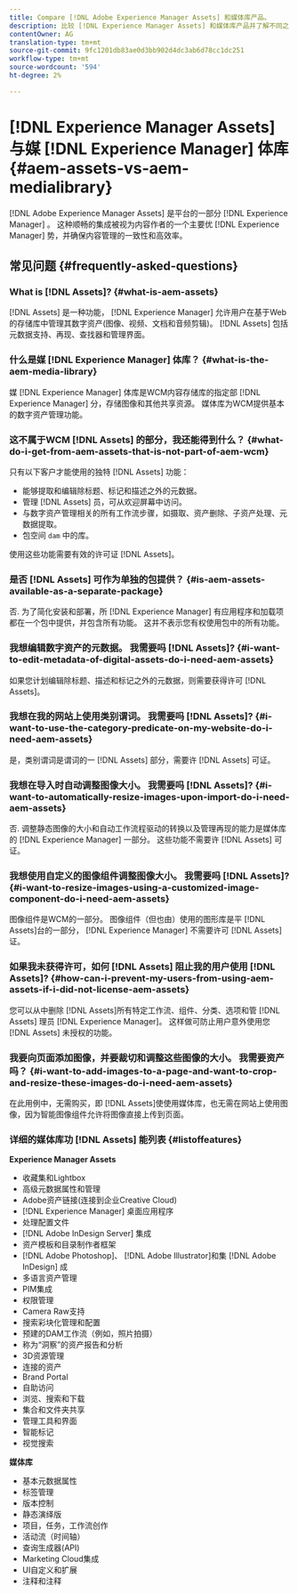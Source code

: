 ```yaml
---
title: Compare [!DNL Adobe Experience Manager Assets] 和媒体库产品。
description: 比较 [!DNL Experience Manager Assets] 和媒体库产品并了解不同之处。
contentOwner: AG
translation-type: tm+mt
source-git-commit: 9fc1201db83ae0d3bb902d4dc3ab6d78cc1dc251
workflow-type: tm+mt
source-wordcount: '594'
ht-degree: 2%

---
```



# [!DNL Experience Manager Assets] 与媒 [!DNL Experience Manager] 体库 {#aem-assets-vs-aem-medialibrary}

[!DNL Adobe Experience Manager Assets] 是平台的一部分 [!DNL Experience Manager] 。 这种顺畅的集成被视为内容作者的一个主要优 [!DNL Experience Manager] 势，并确保内容管理的一致性和高效率。

## 常见问题 {#frequently-asked-questions}

### What is [!DNL Assets]? {#what-is-aem-assets}

[!DNL Assets] 是一种功能， [!DNL Experience Manager] 允许用户在基于Web的存储库中管理其数字资产(图像、视频、文档和音频剪辑)。 [!DNL Assets] 包括元数据支持、再现、查找器和管理界面。

### 什么是媒 [!DNL Experience Manager] 体库？ {#what-is-the-aem-media-library}

媒 [!DNL Experience Manager] 体库是WCM内容存储库的指定部 [!DNL Experience Manager] 分，存储图像和其他共享资源。 媒体库为WCM提供基本的数字资产管理功能。

### 这不属于WCM [!DNL Assets] 的部分，我还能得到什么？ {#what-do-i-get-from-aem-assets-that-is-not-part-of-aem-wcm}

只有以下客户才能使用的独特 [!DNL Assets] 功能：

* 能够提取和编辑除标题、标记和描述之外的元数据。
* 管理 [!DNL Assets] 员，可从欢迎屏幕中访问。
* 与数字资产管理相关的所有工作流步骤，如摄取、资产删除、子资产处理、元数据提取。
* 包空间 `dam` 中的库。

使用这些功能需要有效的许可证 [!DNL Assets]。

### 是否 [!DNL Assets] 可作为单独的包提供？ {#is-aem-assets-available-as-a-separate-package}

否. 为了简化安装和部署，所 [!DNL Experience Manager] 有应用程序和加载项都在一个包中提供，并包含所有功能。 这并不表示您有权使用包中的所有功能。

### 我想编辑数字资产的元数据。 我需要吗 [!DNL Assets]? {#i-want-to-edit-metadata-of-digital-assets-do-i-need-aem-assets}

如果您计划编辑除标题、描述和标记之外的元数据，则需要获得许可 [!DNL Assets]。

### 我想在我的网站上使用类别谓词。 我需要吗 [!DNL Assets]? {#i-want-to-use-the-category-predicate-on-my-website-do-i-need-aem-assets}

是，类别谓词是谓词的一 [!DNL Assets] 部分，需要许 [!DNL Assets] 可证。

### 我想在导入时自动调整图像大小。 我需要吗 [!DNL Assets]? {#i-want-to-automatically-resize-images-upon-import-do-i-need-aem-assets}

否. 调整静态图像的大小和自动工作流程驱动的转换以及管理再现的能力是媒体库的 [!DNL Experience Manager] 一部分。 这些功能不需要许 [!DNL Assets] 可证。

### 我想使用自定义的图像组件调整图像大小。 我需要吗 [!DNL Assets]? {#i-want-to-resize-images-using-a-customized-image-component-do-i-need-aem-assets}

图像组件是WCM的一部分。 图像组件（但也由）使用的图形库是平 [!DNL Assets]台的一部分， [!DNL Experience Manager] 不需要许可 [!DNL Assets] 证。

### 如果我未获得许可，如何 [!DNL Assets] 阻止我的用户使用 [!DNL Assets]? {#how-can-i-prevent-my-users-from-using-aem-assets-if-i-did-not-license-aem-assets}

您可以从中删除 [!DNL Assets]所有特定工作流、组件、分类、选项和管 [!DNL Assets] 理员 [!DNL Experience Manager]。 这样做可防止用户意外使用您 [!DNL Assets] 未授权的功能。

### 我要向页面添加图像，并要裁切和调整这些图像的大小。 我需要资产吗？ {#i-want-to-add-images-to-a-page-and-want-to-crop-and-resize-these-images-do-i-need-aem-assets}

在此用例中，无需购买，即 [!DNL Assets]使使用媒体库，也无需在网站上使用图像，因为智能图像组件允许将图像直接上传到页面。

### 详细的媒体库功 [!DNL Assets] 能列表 {#listoffeatures}

**Experience Manager Assets**

* 收藏集和Lightbox
* 高级元数据属性和管理
* Adobe资产链接(连接到企业Creative Cloud)
* [!DNL Experience Manager] 桌面应用程序
* 处理配置文件
* [!DNL Adobe InDesign Server] 集成
* 资产模板和目录制作者框架
* [!DNL Adobe Photoshop]、 [!DNL Adobe Illustrator]和集 [!DNL Adobe InDesign] 成
* 多语言资产管理
* PIM集成
* 权限管理
* Camera Raw支持
* 搜索彩块化管理和配置
* 预建的DAM工作流（例如，照片拍摄）
* 称为“洞察”的资产报告和分析
* 3D资源管理
* 连接的资产
* Brand Portal
* 自助访问
* 浏览、搜索和下载
* 集合和文件夹共享
* 管理工具和界面
* 智能标记
* 视觉搜索

**媒体库**

* 基本元数据属性
* 标签管理
* 版本控制
* 静态演绎版
* 项目，任务，工作流创作
* 活动流（时间轴）
* 查询生成器(API)
* Marketing Cloud集成
* UI自定义和扩展
* 注释和注释
